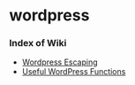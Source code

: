 # wordpress

### Index of Wiki

* [Wordpress Escaping](https://github.com/ajmalkambrath/wordpress/wiki/Wordpress-Escaping)
* [Useful WordPress Functions](https://github.com/ajmalkambrath/wordpress/wiki/WordPress-Functions)


